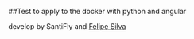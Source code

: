 ##Test to apply to the docker with python and angular


develop by SantiFly and [Felipe Silva](https://github.com/AN3SIL4)
